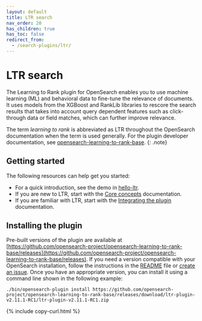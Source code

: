 ```yaml
---
layout: default
title: LTR search
nav_order: 20
has_children: true
has_toc: false
redirect_from:
  - /search-plugins/ltr/
---
```


# LTR search

The Learning to Rank plugin for OpenSearch enables you to use machine learning (ML) and behavioral data to fine-tune the relevance of documents. It uses models from the XGBoost and RankLib libraries to rescore the search results that takes into account query dependent features such as click-through data or field matches, which can further improve relevance.

The term _learning to rank_ is abbreviated as LTR throughout the OpenSearch documentation when the term is used generally. For the plugin developer documentation, see [opensearch-learning-to-rank-base](https://github.com/opensearch-project/opensearch-learning-to-rank-base).
{: .note} 

## Getting started

The following resources can help get you started:

- For a quick introduction, see the demo in [hello-ltr](https://github.com/o19s/hello-ltr).
- If you are new to LTR, start with the [Core concepts]({{site.url}}{{site.baseurl}}/search-plugins/ltr/core-concepts/) documentation.
- If you are familiar with LTR, start with the [Integrating the plugin]({{site.url}}{{site.baseurl}}/search-plugins/ltr/fits-in/) documentation.

## Installing the plugin

Pre-built versions of the plugin are available at [https://github.com/opensearch-project/opensearch-learning-to-rank-base/releases](https://github.com/opensearch-project/opensearch-learning-to-rank-base/releases). If you need a version compatible with your OpenSearch installation, follow the instructions in the [README](https://github.com/opensearch-project/opensearch-learning-to-rank-base#development) file or [create an issue](https://github.com/opensearch-project/opensearch-learning-to-rank-base/issues). Once you have an appropriate version, you can install it using a command line shown in the following example:

```
./bin/opensearch-plugin install https://github.com/opensearch-project/opensearch-learning-to-rank-base/releases/download/ltr-plugin-v2.11.1-RC1/ltr-plugin-v2.11.1-RC1.zip 
```
{% include copy-curl.html %}
